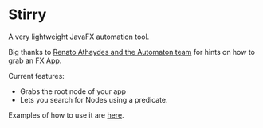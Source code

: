 # Stirry
A very lightweight JavaFX automation tool.

Big thanks to [Renato Athaydes and the Automaton team](https://github.com/renatoathaydes/Automaton) for hints on how to grab an FX App.

Current features:

- Grabs the root node of your app
- Lets you search for Nodes using a predicate.

Examples of how to use it are [here](src/test/kotlin/com/lunivore/stirry/StirryTest.kt).
